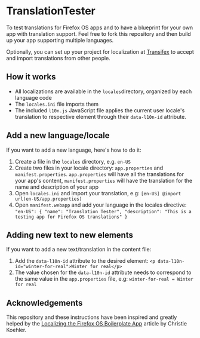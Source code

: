 # TranslationTester

To test translations for Firefox OS apps and to have a blueprint for your own app with translation support. Feel free to fork this repository and then build up your app supporting multiple languages.

Optionally, you can set up your project for localization at [Transifex](https://www.transifex.com/) to accept and import translations from other people.

## How it works

- All localizations are available in the `locales`directory, organized by each language code
- The `locales.ini` file imports them
- The included `l10n.js` JavaScript file applies the current user locale's translation to respective element through their `data-l10n-id` attribute.

## Add a new language/locale

If you want to add a new language, here's how to do it:

1. Create a file in the `locales` directory, e.g. `en-US`
2. Create two files in your locale directory: `app.properties` and `manifest.properties`. `app.properties` will have all the translations for your app's content, `manifest.properties` will have the translation for the name and description of your app
3. Open `locales.ini` and import your translation, e.g: `[en-US] @import url(en-US/app.properties)`
5. Open `manifest.webapp` and add your language in the locales directive: `"en-US": {
      "name": "Translation Tester",
      "description": "This is a testing app for Firefox OS translations"
    }`
    
## Adding new text to new elements

If you want to add a new text/translation in the content file:

1. Add the `data-l10n-id` attribute to the desired element: `<p data-l10n-id="winter-for-real">Winter for real</p>`
2. The value chosen for the `data-l10n-id` attribute needs to correspond to the same value in the `app.properties` file, e.g: `winter-for-real = Winter for real`


## Acknowledgements

This repository and these instructions have been inspired and greatly helped by the [Localizing the Firefox OS Boilerplate App](https://hacks.mozilla.org/2014/01/localizing-the-firefox-os-boilerplate-app/) article by Christie Koehler.